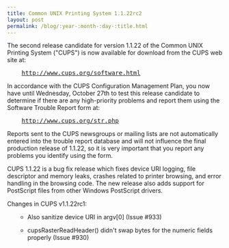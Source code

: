 ```yaml
---
title: Common UNIX Printing System 1.1.22rc2
layout: post
permalink: /blog/:year-:month-:day-:title.html
---
```


<P>The second release candidate for version 1.1.22 of the CommonUNIX Printing System ("CUPS") is now available for download fromthe CUPS web site at:</P><PRE>    <A HREF="http://www.cups.org/software.html">http://www.cups.org/software.html</A></PRE><P>In accordance with the CUPS Configuration Management Plan,you now have until Wednesday, October 27th to test this releasecandidate to determine if there are any high-priority problemsand report them using the Software Trouble Report form at:</P><PRE>    <A HREF="http://www.cups.org/str.php">http://www.cups.org/str.php</A></PRE><P>Reports sent to the CUPS newsgroups or mailing lists are notautomatically entered into the trouble report database and willnot influence the final production release of 1.1.22, so it isvery important that you report any problems you identify usingthe form.</P><P>CUPS 1.1.22 is a bug fix release which fixes device URIlogging, file descriptor and memory leaks, crashes related toprinter browsing, and error handling in the browsing code. Thenew release also adds support for PostScript files from otherWindows PostScript drivers.</P><P>Changes in CUPS v1.1.22rc1:</P><UL>	
- Also sanitize device URI in argv[0] (Issue #933) 	
- cupsRasterReadHeader() didn't swap bytes for the 	numeric fields properly (Issue #930)  </UL>
